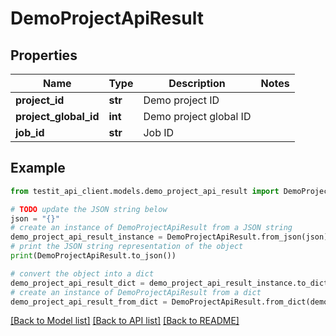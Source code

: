 # DemoProjectApiResult


## Properties

Name | Type | Description | Notes
------------ | ------------- | ------------- | -------------
**project_id** | **str** | Demo project ID | 
**project_global_id** | **int** | Demo project global ID | 
**job_id** | **str** | Job ID | 

## Example

```python
from testit_api_client.models.demo_project_api_result import DemoProjectApiResult

# TODO update the JSON string below
json = "{}"
# create an instance of DemoProjectApiResult from a JSON string
demo_project_api_result_instance = DemoProjectApiResult.from_json(json)
# print the JSON string representation of the object
print(DemoProjectApiResult.to_json())

# convert the object into a dict
demo_project_api_result_dict = demo_project_api_result_instance.to_dict()
# create an instance of DemoProjectApiResult from a dict
demo_project_api_result_from_dict = DemoProjectApiResult.from_dict(demo_project_api_result_dict)
```
[[Back to Model list]](../README.md#documentation-for-models) [[Back to API list]](../README.md#documentation-for-api-endpoints) [[Back to README]](../README.md)


